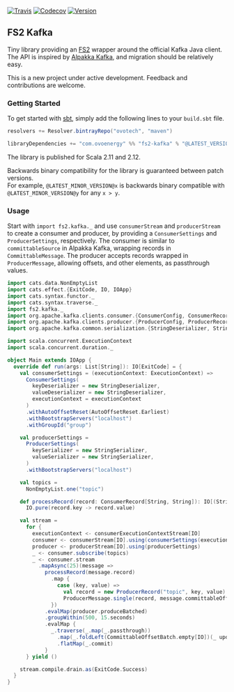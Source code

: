 [![Travis](https://img.shields.io/travis/ovotech/fs2-kafka/master.svg)](https://travis-ci.org/ovotech/fs2-kafka) [![Codecov](https://img.shields.io/codecov/c/github/ovotech/fs2-kafka.svg)](https://codecov.io/gh/ovotech/fs2-kafka) [![Version](https://img.shields.io/badge/version-v@LATEST_VERSION@-orange.svg)](https://bintray.com/ovotech/maven/fs2-kafka/@LATEST_VERSION@)

## FS2 Kafka
Tiny library providing an [FS2][fs2] wrapper around the official Kafka Java client.  
The API is inspired by [Alpakka Kafka][alpakka-kafka], and migration should be relatively easy.

This is a new project under active development. Feedback and contributions are welcome.

### Getting Started
To get started with [sbt][sbt], simply add the following lines to your `build.sbt` file.

```scala
resolvers += Resolver.bintrayRepo("ovotech", "maven")

libraryDependencies += "com.ovoenergy" %% "fs2-kafka" % "@LATEST_VERSION@"
```

The library is published for Scala 2.11 and 2.12.

Backwards binary compatibility for the library is guaranteed between patch versions.  
For example, `@LATEST_MINOR_VERSION@x` is backwards binary compatible with `@LATEST_MINOR_VERSION@y` for any `x > y`.

### Usage
Start with `import fs2.kafka._` and use `consumerStream` and `producerStream` to create a consumer and producer, by providing a `ConsumerSettings` and `ProducerSettings`, respectively. The consumer is similar to `committableSource` in Alpakka Kafka, wrapping records in `CommittableMessage`. The producer accepts records wrapped in `ProducerMessage`, allowing offsets, and other elements, as passthrough values.

```scala mdoc
import cats.data.NonEmptyList
import cats.effect.{ExitCode, IO, IOApp}
import cats.syntax.functor._
import cats.syntax.traverse._
import fs2.kafka._
import org.apache.kafka.clients.consumer.{ConsumerConfig, ConsumerRecord}
import org.apache.kafka.clients.producer.{ProducerConfig, ProducerRecord}
import org.apache.kafka.common.serialization.{StringDeserializer, StringSerializer}

import scala.concurrent.ExecutionContext
import scala.concurrent.duration._

object Main extends IOApp {
  override def run(args: List[String]): IO[ExitCode] = {
    val consumerSettings = (executionContext: ExecutionContext) =>
      ConsumerSettings(
        keyDeserializer = new StringDeserializer,
        valueDeserializer = new StringDeserializer,
        executionContext = executionContext
      )
      .withAutoOffsetReset(AutoOffsetReset.Earliest)
      .withBootstrapServers("localhost")
      .withGroupId("group")

    val producerSettings =
      ProducerSettings(
        keySerializer = new StringSerializer,
        valueSerializer = new StringSerializer,
      )
      .withBootstrapServers("localhost")

    val topics =
      NonEmptyList.one("topic")

    def processRecord(record: ConsumerRecord[String, String]): IO[(String, String)] =
      IO.pure(record.key -> record.value)

    val stream =
      for {
        executionContext <- consumerExecutionContextStream[IO]
        consumer <- consumerStream[IO].using(consumerSettings(executionContext))
        producer <- producerStream[IO].using(producerSettings)
        _ <- consumer.subscribe(topics)
        _ <- consumer.stream
          .mapAsync(25)(message =>
            processRecord(message.record)
              .map {
                case (key, value) =>
                  val record = new ProducerRecord("topic", key, value)
                  ProducerMessage.single(record, message.committableOffset)
              })
            .evalMap(producer.produceBatched)
            .groupWithin(500, 15.seconds)
            .evalMap {
              _.traverse(_.map(_.passthrough))
                .map(_.foldLeft(CommittableOffsetBatch.empty[IO])(_ updated _))
                .flatMap(_.commit)
            }
      } yield ()

    stream.compile.drain.as(ExitCode.Success)
  }
}
```

[alpakka-kafka]: https://github.com/akka/alpakka-kafka
[fs2]: http://fs2.io/
[sbt]: https://www.scala-sbt.org
